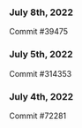 ### July 8th, 2022

Commit #39475

### July 5th, 2022

Commit #314353


### July 4th, 2022

Commit #72281

